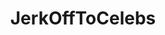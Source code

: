 ---
title: JerkOffToCelebs
crosslinks:
- DemiLovato
- TaylorSwiftsLegs
- Morphs
- JOIP
- DemiLovatoThighs
- HayleyMarieCoppin
- MirandaKerr
- WatchItForThePlot
- TrueFMK
- DSLs
- maisiewilliams
- ladygagasass
- amazonposition
- nsfw_wwyd
- NatalieDormer
- DemiLovatoFeet
- SofiaVergara
- PickOne
- dirtypenpals
---